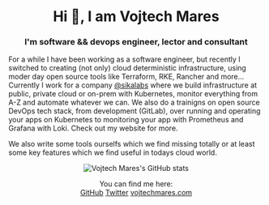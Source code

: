 <p align="center">
  <h1 align="center"> Hi 👋, I am Vojtech Mares</h2>
  <h3 align="center">I'm software && devops engineer, lector and consultant</h3>
</p>

For a while I have been working as a software engineer, but recently I switched to creating (not only) cloud deterministic infrastructure, using moder day open source tools like Terraform, RKE, Rancher and more... Currently I work for a company [@sikalabs](https://github.com/sikalabs) where we build infrastructure at public, private cloud or on-prem with Kubernetes, monitor everything from A-Z and automate whatever we can. We also do a trainigns on open source DevOps tech stack, from development (GitLab), over running and operating your apps on Kubernetes to monitoring your app with Prometheus and Grafana with Loki. Check out my website for more.

We also write some tools ourselfs which we find missing totally or at least some key features which we find useful in todays cloud world.

<p align="center">
  <img src="https://github-readme-stats.vercel.app/api?username=vojtechmares&count_private=true&show_icons=true" alt="Vojtech Mares's GitHub stats">
  <p align="center">
    You can find me here:<br />
    <a href="https://github.com/vojtechmares">GitHub</a>&nbsp;<a href="https://twitter.com/vojtechmares_">Twitter</a>&nbsp;<a href="https://vojtechmares.com">vojtechmares.com</a>
  </p>
</p>
<!--
**vojtamares/vojtamares** is a ✨ _special_ ✨ repository because its `README.md` (this file) appears on your GitHub profile.

Here are some ideas to get you started:

- 🔭 I’m currently working on ...
- 🌱 I’m currently learning ...
- 👯 I’m looking to collaborate on ...
- 🤔 I’m looking for help with ...
- 💬 Ask me about ...
- 📫 How to reach me: ...
- 😄 Pronouns: ...
- ⚡ Fun fact: ...
-->
